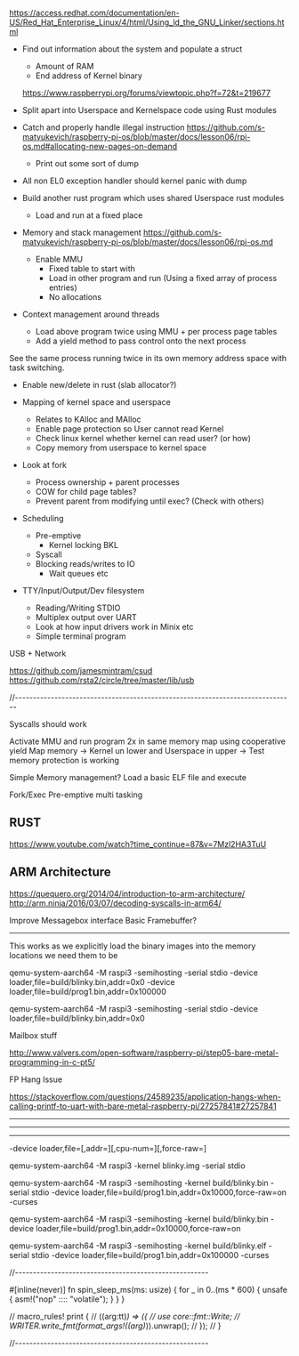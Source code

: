 
https://access.redhat.com/documentation/en-US/Red_Hat_Enterprise_Linux/4/html/Using_ld_the_GNU_Linker/sections.html

- Find out information about the system and populate a struct
    - Amount of RAM
    - End address of Kernel binary

    https://www.raspberrypi.org/forums/viewtopic.php?f=72&t=219677

- Split apart into Userspace and Kernelspace code using Rust modules
    
- Catch and properly handle illegal instruction
    https://github.com/s-matyukevich/raspberry-pi-os/blob/master/docs/lesson06/rpi-os.md#allocating-new-pages-on-demand

    - Print out some sort of dump

- All non EL0 exception handler should kernel panic with dump

- Build another rust program which uses shared Userspace rust modules
    - Load and run at a fixed place

- Memory and stack management
    https://github.com/s-matyukevich/raspberry-pi-os/blob/master/docs/lesson06/rpi-os.md
    - Enable MMU 
        - Fixed table to start with
        - Load in other program and run (Using a fixed array of process entries)
        - No allocations

- Context management around threads
    - Load above program twice using MMU + per process page tables
    - Add a yield method to pass control onto the next process

See the same process running twice in its own memory address space
with task switching.

- Enable new/delete in rust (slab allocator?)
- Mapping of kernel space and userspace
    - Relates to KAlloc and MAlloc
    - Enable page protection so User cannot read Kernel
    - Check linux kernel whether kernel can read user? (or how)
    - Copy memory from userspace to kernel space

- Look at fork
    - Process ownership + parent processes
    - COW for child page tables?
    - Prevent parent from modifying until exec? (Check with others)

- Scheduling
    - Pre-emptive
        - Kernel locking BKL
    - Syscall
    - Blocking reads/writes to IO
        - Wait queues etc

- TTY/Input/Output/Dev filesystem
    - Reading/Writing STDIO
    - Multiplex output over UART
    - Look at how input drivers work in Minix etc
    - Simple terminal program


USB + Network

https://github.com/jamesmintram/csud
https://github.com/rsta2/circle/tree/master/lib/usb

//------------------------------------------------------------------------------



Syscalls should work

Activate MMU and run program 2x in same memory map using cooperative yield
Map memory 
    -> Kernel un lower and Userspace in upper
    -> Test memory protection is working

Simple Memory management? 
Load a basic ELF file and execute

Fork/Exec
Pre-emptive multi tasking


RUST
-----
https://www.youtube.com/watch?time_continue=87&v=7Mzl2HA3TuU

ARM Architecture
----------------
https://quequero.org/2014/04/introduction-to-arm-architecture/
http://arm.ninja/2016/03/07/decoding-syscalls-in-arm64/



Improve Messagebox interface
Basic Framebuffer?

-----------------------------------------------------------------------------------------------------------------------

This works as we explicitly load the binary images into the memory locations we need them to be

qemu-system-aarch64 -M raspi3 -semihosting -serial stdio -device loader,file=build/blinky.bin,addr=0x0 -device loader,file=build/prog1.bin,addr=0x100000

qemu-system-aarch64 -M raspi3 -semihosting -serial stdio -device loader,file=build/blinky.bin,addr=0x0 

Mailbox stuff

http://www.valvers.com/open-software/raspberry-pi/step05-bare-metal-programming-in-c-pt5/


FP Hang Issue

https://stackoverflow.com/questions/24589235/application-hangs-when-calling-printf-to-uart-with-bare-metal-raspberry-pi/27257841#27257841


-----------------------------------------------------------------------------------------------------------------------
-----------------------------------------------------------------------------------------------------------------------
-----------------------------------------------------------------------------------------------------------------------


-device loader,file=<file>[,addr=<addr>][,cpu-num=<cpu-num>][,force-raw=<raw>]

qemu-system-aarch64 -M raspi3 -kernel blinky.img -serial stdio

qemu-system-aarch64 -M raspi3 -semihosting -kernel build/blinky.bin -serial stdio -device loader,file=build/prog1.bin,addr=0x10000,force-raw=on -curses

qemu-system-aarch64 -M raspi3 -semihosting -kernel build/blinky.bin  -device loader,file=build/prog1.bin,addr=0x10000,force-raw=on

qemu-system-aarch64 -M raspi3 -semihosting -kernel build/blinky.elf -serial stdio -device loader,file=build/prog1.bin,addr=0x100000 -curses


//------------------------------------------------------

#[inline(never)]
fn spin_sleep_ms(ms: usize) {
    for _ in 0..(ms * 600) {
        unsafe { asm!("nop" :::: "volatile"); }
    }
}

// macro_rules! print {
//     ($($arg:tt)*) => ({
//         use core::fmt::Write;
//         WRITER.write_fmt(format_args!($($arg)*)).unwrap();
//     });
// }


//------------------------------------------------------

